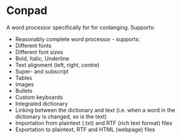 # Conpad
A word processor specifically for for conlanging. Supports:

* Reasonably complete word processor - supports:
 * Different fonts
 * Different font sizes
 * Bold, Italic, Underline
 * Text alignment (left, right, centre)
 * Super- and subscript
 * Tables
 * Images
 * Bullets
* Custom keyboards
* Integrated dictionary
* Linking between the dictionary and text (i.e. when a word in the dictionary is changed, so is the text)
* Importation from plaintext (.txt) and RTF (rich text format) files
* Exportation to plaintext, RTF and HTML (webpage) files
